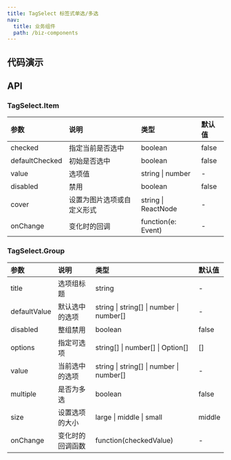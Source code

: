 ```yaml
---
title: TagSelect 标签式单选/多选
nav:
  title: 业务组件
  path: /biz-components
---
```


## 代码演示

<!-- prettier-ignore -->
<code src="./demo/tagSelect-base.tsx" title="基本"></code>
<code src="./demo/tagSelect-group.tsx" title="标签选择器组合"></code>
<code src="./demo/tagSelect-radio" title="单选"></code>
<code src="./demo/tagSelect-multiple" title="多选"></code>
<code src="./demo/tagSelect-img" title="图片标签"></code>
<code src="./demo/tagSelect-size" title="尺寸"></code>

## API

### TagSelect.Item

| 参数           | 说明                       | 类型                | 默认值 |
| :------------- | :------------------------- | :------------------ | :----- |
| checked        | 指定当前是否选中           | boolean             | false  |
| defaultChecked | 初始是否选中               | boolean             | false  |
| value          | 选项值                     | string \| number    | -      |
| disabled       | 禁用                       | boolean             | false  |
| cover          | 设置为图片选项或自定义形式 | string \| ReactNode | -      |
| onChange       | 变化时的回调               | function(e: Event)  | -      |

### TagSelect.Group

| 参数         | 说明             | 类型                                     | 默认值 |
| :----------- | :--------------- | :--------------------------------------- | :----- |
| title        | 选项组标题       | string                                   | -      |
| defaultValue | 默认选中的选项   | string \| string[] \| number \| number[] | -      |
| disabled     | 整组禁用         | boolean                                  | false  |
| options      | 指定可选项       | string[] \| number[] \| Option[]         | []     |
| value        | 当前选中的选项   | string \| string[] \| number \| number[] | -      |
| multiple     | 是否为多选       | boolean                                  | false  |
| size         | 设置选项的大小   | large \| middle \| small                 | middle |
| onChange     | 变化时的回调函数 | function(checkedValue)                   | -      |
